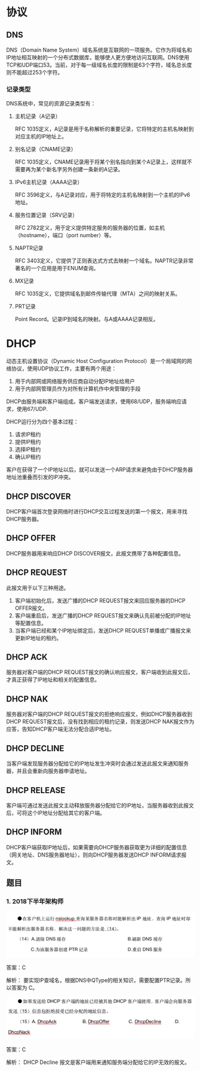 # 协议

## DNS

DNS（Domain Name System）域名系统是互联网的一项服务。它作为将域名和IP地址相互映射的一个分布式数据库，能够使人更方便地访问互联网。DNS使用TCP和UDP端口53。当前，对于每一级域名长度的限制是63个字符，域名总长度则不能超过253个字符。

### 记录类型

DNS系统中，常见的资源记录类型有：

1. 主机记录（A记录）

    RFC 1035定义，A记录是用于名称解析的重要记录，它将特定的主机名映射到对应主机的IP地址上。

2. 别名记录（CNAME记录）

    RFC 1035定义，CNAME记录用于将某个别名指向到某个A记录上，这样就不需要再为某个新名字另外创建一条新的A记录。

3. IPv6主机记录（AAAA记录）

   RFC 3596定义，与A记录对应，用于将特定的主机名映射到一个主机的IPv6地址。

4. 服务位置记录（SRV记录）

   RFC 2782定义，用于定义提供特定服务的服务器的位置，如主机（hostname），端口（port number）等。

5. NAPTR记录

    RFC 3403定义，它提供了正则表达式方式去映射一个域名。NAPTR记录非常著名的一个应用是用于ENUM查询。

6. MX记录

    RFC 1035定义，它提供域名到邮件传输代理（MTA）之间的映射关系。

7. PRT记录

    Point Record。记录IP到域名的映射。与A或AAAA记录相反。
    

# DHCP

动态主机设置协议（Dynamic Host Configuration Protocol）是一个局域网的网络协议，使用UDP协议工作，主要有两个用途：

1. 用于内部网或网络服务供应商自动分配IP地址给用户
2. 用于内部网管理员作为对所有计算机作中央管理的手段

DHCP由服务端和客户端组成。客户端发送请求，使用68/UDP，服务端响应请求，使用67/UDP.

DHCP运行分为四个基本过程：
1. 请求IP租约
2. 提供IP租约
3. 选择IP租约
4. 确认IP租约

客户在获得了一个IP地址以后，就可以发送一个ARP请求来避免由于DHCP服务器地址池重叠而引发的IP冲突。

## DHCP DISCOVER

DHCP客户端首次登录网络时进行DHCP交互过程发送的第一个报文，用来寻找DHCP服务器。

## DHCP OFFER

DHCP服务器用来响应DHCP DISCOVER报文，此报文携带了各种配置信息。

## DHCP REQUEST

此报文用于以下三种用途。

1. 客户端初始化后，发送广播的DHCP REQUEST报文来回应服务器的DHCP OFFER报文。
2. 客户端重启后，发送广播的DHCP REQUEST报文来确认先前被分配的IP地址等配置信息。
3. 当客户端已经和某个IP地址绑定后，发送DHCP REQUEST单播或广播报文来更新IP地址的租约。

## DHCP ACK

服务器对客户端的DHCP REQUEST报文的确认响应报文，客户端收到此报文后，才真正获得了IP地址和相关的配置信息。

## DHCP NAK

服务器对客户端的DHCP REQUEST报文的拒绝响应报文，例如DHCP服务器收到DHCP REQUEST报文后，没有找到相应的租约记录，则发送DHCP NAK报文作为应答，告知DHCP客户端无法分配合适IP地址。

## DHCP DECLINE

当客户端发现服务器分配给它的IP地址发生冲突时会通过发送此报文来通知服务器，并且会重新向服务器申请地址。

## DHCP RELEASE

客户端可通过发送此报文主动释放服务器分配给它的IP地址，当服务器收到此报文后，可将这个IP地址分配给其它的客户端。

## DHCP INFORM

DHCP客户端获取IP地址后，如果需要向DHCP服务器获取更为详细的配置信息（网关地址、DNS服务器地址），则向DHCP服务器发送DHCP INFORM请求报文。
  
## 题目

### 1. 2018下半年架构师
![题目1](./imgs/ex-2018-2_14.png)

答案：C

解析： 要实现IP查域名，根据DNS中QType的相关知识，需要配置PTR记录。所以答案为 C。

![题目2](./imgs/ex-2018-2_15.png)

答案：C

解析： DHCP Decline 报文是客户端用来通知服务端分配给它的IP无效的报文。
